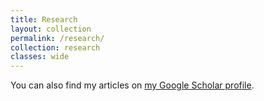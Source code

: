 ```yaml
---
title: Research
layout: collection
permalink: /research/
collection: research
classes: wide
---
```


You can also find my articles on <a href="https://scholar.google.com/citations?hl=en&user=fpjWEIUAAAAJ">my Google Scholar profile<a>.